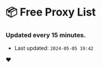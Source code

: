 # :package: Free Proxy List
### Updated every 15 minutes.

- Last updated: `2024-05-05 19:42`

:heart:
